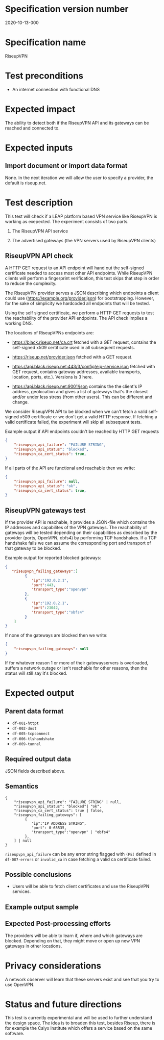 # Specification version number

2020-10-13-000

# Specification name

RiseupVPN

# Test preconditions

* An internet connection with functional DNS

# Expected impact

The ability to detect both if the RiseupVPN API and its gateways can be reached and connected to.

# Expected inputs

## Import document or import data format

None. In the next iteration we will allow the user to specify a provider, the default is riseup.net.

# Test description

This test will check if a LEAP platform based VPN service like RiseupVPN is working as exepected. The experiment consists of two parts.

1. The RiseupVPN API service

2. The advertised gateways (the VPN servers used by RiseupVPN clients)

## RiseupVPN API check

A HTTP GET request to an API endpoint will hand out the self-signed certificate needed to access most other API endpoints. While RiseupVPN clients will perform a fingerprint verification, this test skips that step in order to reduce the complexity.

The RiseupVPN provider serves a JSON describing which endpoints a client could use (https://example.org/provider.json) for bootstrapping. However, for the sake of simplicity we hardcoded all endpoints that will be tested.

Using the self signed certificate, we perform a HTTP GET requests to test the reachability of the provider API endpoints. The API check implies a working DNS.

The locations of RiseupVPNs endpoints are:

* https://black.riseup.net/ca.crt fetched with a GET request, contains the self-signed x509 certificate used in all subsequent requests.

* https://riseup.net/provider.json fetched with a GET request.

* https://api.black.riseup.net:443/3/config/eip-service.json fetched with GET request, contains gateway addresses, available transports, location, ports, etc.). Versions is 3 here.

* https://api.black.riseup.net:9001/json contains the the client's IP address, geolocation and gives a list of gateways that's the closest and/or under less stress (from other users). This can be different and change.

We consider RiseupVPN API to be blocked when we can't fetch a valid self-signed x509 certificate or we don't get a valid HTTP response. If fetching a valid certificate failed, the experiment will skip all subsequent tests.

Example output if API endpoints couldn't be reached by HTTP GET requests

```json
{
    "riseupvpn_api_failure": "FAILURE STRING",
    "riseupvpn_api_status": "blocked",
    "riseupvpn_ca_cert_status": true,
}
```

If all parts of the API are functional and reachable then we write:

```json
{
    "riseupvpn_api_failure": null,
    "riseupvpn_api_status": "ok",
    "riseupvpn_ca_cert_status": true,
}
```

## RiseupVPN gateways test

If the provider API is reachable, it provides a JSON-file which contains the IP addresses and capabilites of the VPN gateways. The reachability of gateways will be tested depending on their capabilities as described by the provider (ports, OpenVPN, obfs4) by performing TCP handshakes. If a TCP handshake fails we can assume the corresponding port and transport of that gateway to be blocked.

Example output for reported blocked gateways:

```json
{
   "riseupvpn_failing_gateways":[
         {
            "ip":"192.0.2.1",
            "port":443,
            "transport_type":"openvpn"
         },
         {
            "ip":"192.0.2.1",
            "port":23042,
            "transport_type":"obfs4"
         }
    ]
}
```

If none of the gateways are blocked then we write:

```json
{
    "riseupvpn_failing_gateways": null
}
```

If for whatever reason 1 or more of their gatewayservers is overloaded, suffers a network outage or isn't reachable for other reasons, then the status will still say it's blocked.

# Expected output

## Parent data format

* `df-001-httpt`
* `df-002-dnst`
* `df-005-tcpconnect`
* `df-006-tlshandshake`
* `df-009-tunnel`

## Required output data

JSON fields described above.

## Semantics

```
{
    "riseupvpn_api_failure": "FAILURE STRING" | null,
    "riseupvpn_api_status": "blocked"| "ok",
    "riseupvpn_ca_cert_status": true | false,
    "riseupvpn_failing_gateways": [
         {
            "ip":"IP ADDRESS STRING",
            "port": 0-65535,
            "transport_type":"openvpn" | "obfs4"
         },
    ] | null
}
```

`riseupvpn_api_failure` can be any error string flagged with `(PE)` defined in `df-007-errors` or `invalid_ca` in case fetching a valid ca certificate failed.

## Possible conclusions

* Users will be able to fetch client certificates and use the RiseupVPN services.

## Example output sample

## Expected Post-processing efforts

The providers will be able to learn if, where and which gateways are blocked. Depending on that, they might move or open up new VPN gateways in other locations.

# Privacy considerations

A network observer will learn that these servers exist and see that you try to use OpenVPN.

# Status and future directions

This test is currently experimental and will be used to further understand the design space. The idea is to broaden this test, besides Riseup, there is for example the Calyx Institute which offers a service based on the same software.
